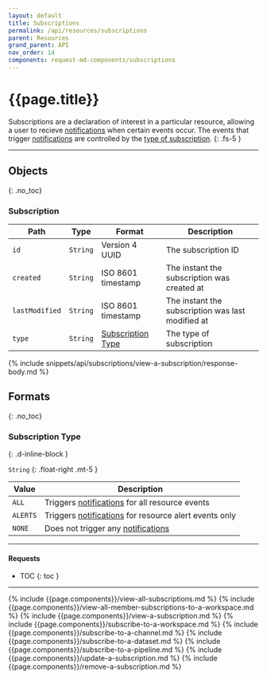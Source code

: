 ```yaml
---
layout: default
title: Subscriptions
permalink: /api/resources/subscriptions
parent: Resources
grand_parent: API
nav_order: 14
components: request-md-components/subscriptions
---
```


# {{page.title}}

Subscriptions are a declaration of interest in a particular resource, allowing a user to recieve [notifications](notifications) when certain events occur. The events that trigger [notifications](notifications) are controlled by the [type of subscription](#subscription-type).
{: .fs-5 }

---

## Objects
{: .no_toc}

### Subscription

Path | Type | Format | Description
---- | ---- | ------ | -----------
`id` | `String` | Version 4 UUID | The subscription ID
`created` | `String` | ISO 8601 timestamp | The instant the subscription was created at
`lastModified` | `String` | ISO 8601 timestamp | The instant the subscription was last modified at
`type` | `String` | [Subscription Type](#subscription-type) | The type of subscription

{% include snippets/api/subscriptions/view-a-subscription/response-body.md %}

## Formats
{: .no_toc}

### Subscription Type
{: .d-inline-block }

`String`
{: .float-right .mt-5 }

Value | Description
----- | -----------
`ALL` | Triggers [notifications](notifications) for all resource events
`ALERTS` | Triggers [notifications](notifications) for resource alert events only
`NONE` | Does not trigger any [notifications](notifications)

---

#### Requests

- TOC
{: toc }

---

{% include {{page.components}}/view-all-subscriptions.md %}
{% include {{page.components}}/view-all-member-subscriptions-to-a-workspace.md %}
{% include {{page.components}}/view-a-subscription.md %}
{% include {{page.components}}/subscribe-to-a-workspace.md %}
{% include {{page.components}}/subscribe-to-a-channel.md %}
{% include {{page.components}}/subscribe-to-a-dataset.md %}
{% include {{page.components}}/subscribe-to-a-pipeline.md %}
{% include {{page.components}}/update-a-subscription.md %}
{% include {{page.components}}/remove-a-subscription.md %}
